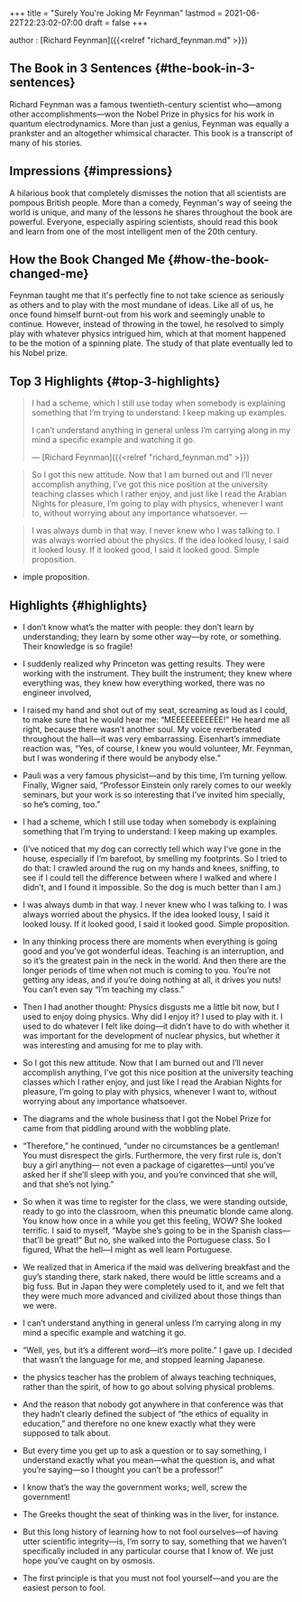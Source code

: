 +++
title = "Surely You're Joking Mr Feynman"
lastmod = 2021-06-22T22:23:02-07:00
draft = false
+++

author
: [Richard Feynman]({{<relref "richard_feynman.md" >}})


## The Book in 3 Sentences {#the-book-in-3-sentences}

Richard Feynman was a famous twentieth-century scientist who—among other accomplishments—won the Nobel Prize in physics for his work in quantum electrodynamics. More than just a genius, Feynman was equally a prankster and an altogether whimsical character. This book is a transcript of many of his stories.


## Impressions {#impressions}

A hilarious book that completely dismisses the notion that all scientists are pompous British people. More than a comedy, Feynman's way of seeing the world is unique, and many of the lessons he shares throughout the book are powerful. Everyone, especially aspiring scientists, should read this book and learn from one of the most intelligent men of the 20th century.


## How the Book Changed Me {#how-the-book-changed-me}

Feynman taught me that it's perfectly fine to not take science as seriously as others and to play with the most mundane of ideas. Like all of us, he once found himself burnt-out from his work and seemingly unable to continue. However, instead of throwing in the towel, he resolved to simply play with whatever physics intrigued him, which at that moment happened to be the motion of a spinning plate. The study of that plate eventually led to his Nobel prize.


## Top 3 Highlights {#top-3-highlights}

> I had a scheme, which I still use today when somebody is explaining something that I’m trying to understand: I keep making up examples.
>
> I can’t understand anything in general unless I’m carrying along in my mind a specific example and watching it go.
>
> — [Richard Feynman]({{<relref "richard_feynman.md" >}})

<!--quoteend-->

> So I got this new attitude. Now that I am burned out and I’ll never accomplish anything, I’ve got this nice position at the university teaching classes which I rather enjoy, and just like I read the Arabian Nights for pleasure, I’m going to play with physics, whenever I want to, without worrying about any importance whatsoever.
> —

<!--quoteend-->

> I was always dumb in that way. I never knew who I was talking to. I was always worried about the physics. If the idea looked lousy, I said it looked lousy. If it looked good, I said it looked good. Simple proposition.

-   imple proposition.


## Highlights {#highlights}

-   I don’t know what’s the matter with people: they don’t learn by understanding; they learn by some other way—by rote, or something. Their knowledge is so fragile!

-   I suddenly realized why Princeton was getting results. They were working with the instrument. They built the instrument; they knew where everything was, they knew how everything worked, there was no engineer involved,

-   I raised my hand and shot out of my seat, screaming as loud as I could, to make sure that he would hear me: “MEEEEEEEEEEE!” He heard me all right, because there wasn’t another soul. My voice reverberated throughout the hall—it was very embarrassing. Eisenhart’s immediate reaction was, “Yes, of course, I knew you would volunteer, Mr. Feynman, but I was wondering if there would be anybody else.”

-   Pauli was a very famous physicist—and by this time, I’m turning yellow. Finally, Wigner said, “Professor Einstein only rarely comes to our weekly seminars, but your work is so interesting that I’ve invited him specially, so he’s coming, too.”

-   I had a scheme, which I still use today when somebody is explaining something that I’m trying to understand: I keep making up examples.

-   (I’ve noticed that my dog can correctly tell which way I’ve gone in the house, especially if I’m barefoot, by smelling my footprints. So I tried to do that: I crawled around the rug on my hands and knees, sniffing, to see if I could tell the difference between where I walked and where I didn’t, and I found it impossible. So the dog is much better than I am.)

-   I was always dumb in that way. I never knew who I was talking to. I was always worried about the physics. If the idea looked lousy, I said it looked lousy. If it looked good, I said it looked good. Simple proposition.

-   In any thinking process there are moments when everything is going good and you’ve got wonderful ideas. Teaching is an interruption, and so it’s the greatest pain in the neck in the world. And then there are the longer periods of time when not much is coming to you. You’re not getting any ideas, and if you’re doing nothing at all, it drives you nuts! You can’t even say “I’m teaching my class.”

-   Then I had another thought: Physics disgusts me a little bit now, but I used to enjoy doing physics. Why did I enjoy it? I used to play with it. I used to do whatever I felt like doing—it didn’t have to do with whether it was important for the development of nuclear physics, but whether it was interesting and amusing for me to play with.

-   So I got this new attitude. Now that I am burned out and I’ll never accomplish anything, I’ve got this nice position at the university teaching classes which I rather enjoy, and just like I read the Arabian Nights for pleasure, I’m going to play with physics, whenever I want to, without worrying about any importance whatsoever.

-   The diagrams and the whole business that I got the Nobel Prize for came from that piddling around with the wobbling plate.

-   “Therefore,” he continued, “under no circumstances be a gentleman! You must disrespect the girls. Furthermore, the very first rule is, don’t buy a girl anything— not even a package of cigarettes—until you’ve asked her if she’ll sleep with you, and you’re convinced that she will, and that she’s not lying.”

-   So when it was time to register for the class, we were standing outside, ready to go into the classroom, when this pneumatic blonde came along. You know how once in a while you get this feeling, WOW? She looked terrific. I said to myself, “Maybe she’s going to be in the Spanish class—that’ll be great!” But no, she walked into the Portuguese class. So I figured, What the hell—I might as well learn Portuguese.

-   We realized that in America if the maid was delivering breakfast and the guy’s standing there, stark naked, there would be little screams and a big fuss. But in Japan they were completely used to it, and we felt that they were much more advanced and civilized about those things than we were.

-   I can’t understand anything in general unless I’m carrying along in my mind a specific example and watching it go.

-   “Well, yes, but it’s a different word—it’s more polite.” I gave up. I decided that wasn’t the language for me, and stopped learning Japanese.

-   the physics teacher has the problem of always teaching techniques, rather than the spirit, of how to go about solving physical problems.

-   And the reason that nobody got anywhere in that conference was that they hadn’t clearly defined the subject of “the ethics of equality in education,” and therefore no one knew exactly what they were supposed to talk about.

-   But every time you get up to ask a question or to say something, I understand exactly what you mean—what the question is, and what you’re saying—so I thought you can’t be a professor!”

-   I know that’s the way the government works; well, screw the government!

-   The Greeks thought the seat of thinking was in the liver, for instance.

-   But this long history of learning how to not fool ourselves—of having utter scientific integrity—is, I’m sorry to say, something that we haven’t specifically included in any particular course that I know of. We just hope you’ve caught on by osmosis.

-   The first principle is that you must not fool yourself—and you are the easiest person to fool.